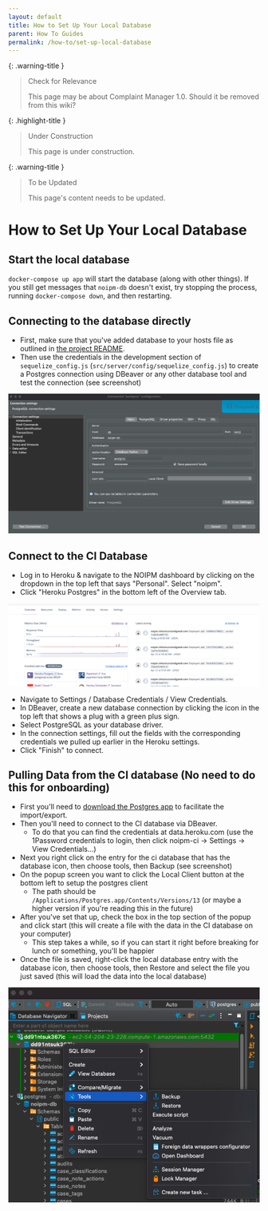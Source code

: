 ```yaml
---
layout: default
title: How to Set Up Your Local Database
parent: How To Guides
permalink: /how-to/set-up-local-database
---
```


{: .warning-title }
> Check for Relevance
>
> This page may be about Complaint Manager 1.0. Should it be removed from this wiki?

{: .highlight-title }
> Under Construction
>
> This page is under construction.

{: .warning-title }
> To be Updated
>
> This page's content needs to be updated.

# How to Set Up Your Local Database

## Start the local database

`docker-compose up app` will start the database (along with other things). If you still get messages that `noipm-db` doesn't exist, try stopping the process, running `docker-compose down`, and then restarting.

## Connecting to the database directly

- First, make sure that you've added database to your hosts file as outlined in [the project README](https://github.com/PublicDataWorks/police_data_manager#set-docker-hosts-for-postgres-db-and-redis).
- Then use the credentials in the development section of `sequelize_config.js` (`src/server/config/sequelize_config.js`) to create a Postgres connection using DBeaver or any other database tool and test the connection (see screenshot)

![](../assets/images/set-up-local-database-1.png)

<!-- TODO: Add alt text -->

## Connect to the CI Database

- Log in to Heroku & navigate to the NOIPM dashboard by clicking on the dropdown in the top left that says "Personal". Select "noipm".
- Click "Heroku Postgres" in the bottom left of the Overview tab.

![](../assets/images/set-up-local-database-2.png)

<!-- TODO: Add alt text -->

- Navigate to Settings / Database Credentials / View Credentials.
- In DBeaver, create a new database connection by clicking the icon in the top left that shows a plug with a green plus sign.
- Select PostgreSQL as your database driver.
- In the connection settings, fill out the fields with the corresponding credentials we pulled up earlier in the Heroku settings.
- Click "Finish" to connect.

## Pulling Data from the CI database (No need to do this for onboarding)

- First you'll need to [download the Postgres app](https://www.postgresql.org/download/) to facilitate the import/export.
- Then you'll need to connect to the CI database via DBeaver.
  - To do that you can find the credentials at data.heroku.com (use the 1Password credentials to login, then click noipm-ci -> Settings -> View Credentials...)
- Next you right click on the entry for the ci database that has the database icon, then choose tools, then Backup (see screenshot)
- On the popup screen you want to click the Local Client button at the bottom left to setup the postgres client
  - The path should be `/Applications/Postgres.app/Contents/Versions/13` (or maybe a higher version if you're reading this in the future)
- After you've set that up, check the box in the top section of the popup and click start (this will create a file with the data in the CI database on your computer)
  - This step takes a while, so if you can start it right before breaking for lunch or something, you'll be happier
- Once the file is saved, right-click the local database entry with the database icon, then choose tools, then Restore and select the file you just saved (this will load the data into the local database)

![](../assets/images/set-up-local-database-3.png)

<!-- TODO: Add alt text -->
